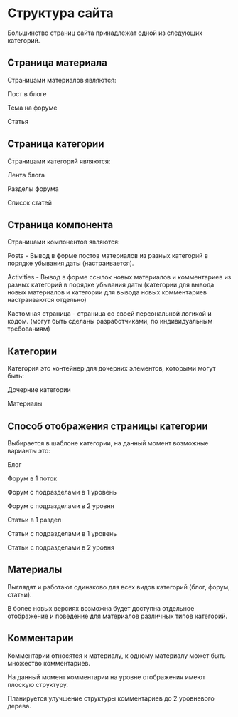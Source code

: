 # Структура сайта

Большинство страниц сайта принадлежат одной из следующих категорий.


## Страница материала

Страницами материалов являются:

Пост в блоге

Тема на форуме

Статья


## Страница категории

Страницами категорий являются:

Лента блога

Разделы форума

Список статей


## Страница компонента

Страницами компонентов являются:

Posts - Вывод в форме постов материалов из разных категорий в порядке убывания даты (настраивается).

Activities - Вывод в форме ссылок новых материалов и комментариев из разных категорий в порядке убывания даты (категории для вывода новых материалов и категории для вывода новых комментариев настраиваются отдельно)

Кастомная страница - страница со своей персональной логикой и кодом. (могут быть сделаны разработчиками, по индивидуальным требованиям)


## Категории

Категория это контейнер для дочерних элементов, которыми могут быть:

Дочерние категории

Материалы


## Способ отображения страницы категории

Выбирается в шаблоне категории, на данный момент возможные варианты это:

Блог

Форум в 1 поток

Форум с подразделами в 1 уровень

Форум с подразделами в 2 уровня

Статьи в 1 раздел

Статьи с подразделами в 1 уровень

Статьи с подразделами в 2 уровня


## Материалы

Выглядят и работают одинаково для всех видов категорий (блог, форум, статьи).

В более новых версиях возможна будет доступна отдельное отображение и поведение для материалов различных типов категорий.


## Комментарии

Комментарии относятся к материалу, к одному материалу может быть множество комментариев.

На данный момент комментарии на уровне отображения имеют плоскую структуру.

Планируется улучшение структуры комментариев до 2 уровневого дерева.
